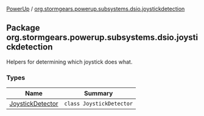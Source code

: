 [PowerUp](../index.md) / [org.stormgears.powerup.subsystems.dsio.joystickdetection](./index.md)

## Package org.stormgears.powerup.subsystems.dsio.joystickdetection

Helpers for determining which joystick does what.

### Types

| Name | Summary |
|---|---|
| [JoystickDetector](-joystick-detector/index.md) | `class JoystickDetector` |
